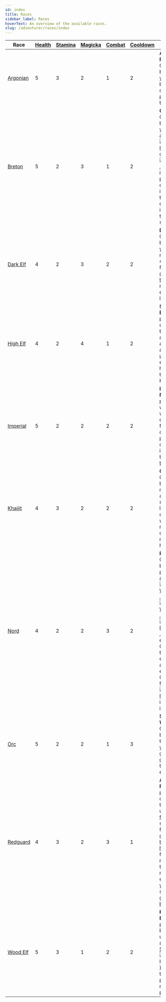 ```yaml
---
id: index
title: Races
sidebar_label: Races
hoverText: An overview of the available races.
slug: /adventurer/races/index
---
```


| Race                                        | [Health](/docs/adventurer/stats/health) | [Stamina](/docs/adventurer/stats/stamina) | [Magicka](/docs/adventurer/stats/magicka) | [Combat](/docs/adventurer/skill-lines/combat) | [Cooldown](/docs/adventurer/stats/cooldown) | Ability                                                                                                                                                                                                                                                                                                                                                                                                                                                                                                                                                                                                                                                     |
| ------------------------------------------- | --------------------------------------- | ----------------------------------------- | ----------------------------------------- | --------------------------------------------- | ------------------------------------------- | ----------------------------------------------------------------------------------------------------------------------------------------------------------------------------------------------------------------------------------------------------------------------------------------------------------------------------------------------------------------------------------------------------------------------------------------------------------------------------------------------------------------------------------------------------------------------------------------------------------------------------------------------------------- |
| [Argonian](/docs/adventurer/races/argonian) | 5                                       | 3                                         | 2                                         | 1                                             | 2                                           | **Argonian Resistance**: Once per battle, when you would be dealt damage, prevent all of that damage.                                                                                                                                                                                                                                                                                                                                                                                                                                                                                                                                                       |
| [Breton](/docs/adventurer/races/breton)     | 5                                       | 2                                         | 3                                         | 1                                             | 2                                           | **Opportunist**: Once per battle, when you [overtax](/docs/adventurer/items/overtax) a [<img src="/icons/weapon.svg" alt="Weapon Icon" class="icon-svg" />](/docs/adventurer/items/types/weapon) or [<img src="/icons/armor.svg" alt="Armor Icon" class="icon-svg" />](/docs/adventurer/items/types/armor), return that item to your pack instead of discarding it. You may then move a different item in your pack to a ready slot.                                                                                                                                                                                                                        |
| [Dark Elf](/docs/adventurer/races/dark-elf) | 4                                       | 2                                         | 3                                         | 2                                             | 2                                           | **Dynamic**: Once per battle, during your turn, recover any 4 skill dice from your [cooldown track](/docs/glossary/cooldown-track), replacing each with light [fatigue](/docs/glossary/fatigue).                                                                                                                                                                                                                                                                                                                                                                                                                                                            |
| [High Elf](/docs/adventurer/races/high-elf) | 4                                       | 2                                         | 4                                         | 1                                             | 2                                           | **Syrabane's Boon**: Once per battle, during your turn, place any adventurer in an [unoccupied](/docs/glossary/occupied) entrance tile hex and [heal](/docs/glossary/healing) them for 3 HP.                                                                                                                                                                                                                                                                                                                                                                                                                                                                |
| [Imperial](/docs/adventurer/races/imperial) | 5                                       | 2                                         | 2                                         | 2                                             | 2                                           | **Imperial Mettle**: Once per battle, when you would be dealt 3 or fewer damage, prevent that damage and instead gain that much [tenacity](/docs/glossary/tenacity).                                                                                                                                                                                                                                                                                                                                                                                                                                                                                        |
| [Khajiit](/docs/adventurer/races/khajiit)   | 4                                       | 3                                         | 2                                         | 2                                             | 2                                           | **Cutpurse**: Once per battle, you may automatically succeed at a lockpick check without rolling any dice. Then, move up to 5 hexes.                                                                                                                                                                                                                                                                                                                                                                                                                                                                                                                        |
| [Nord](/docs/adventurer/races/nord)         | 4                                       | 2                                         | 2                                         | 3                                             | 2                                           | **Reveler**: Once per battle, when performing an engage in [<img src="/icons/light-weapon.svg" alt="Light Weapon Icon" class="icon-svg" />](/docs/battles/battle-forms/light-weapon), [<img src="/icons/heavy-weapon.svg" alt="Heavy Weapon Icon" class="icon-svg" />](/docs/battles/battle-forms/heavy-weapon), or [<img src="/icons/ranged-weapon.svg" alt="Ranged Icon" class="icon-svg" />](/docs/battles/battle-forms/ranged-weapon), add 1 enemy Combat die to your engage, plus an additional enemy Combat die for each [<img src="/icons/weapon.svg" alt="Weapon Icon" class="icon-svg" />](/docs/adventurer/items/types/weapon) in your inventory. |
| [Orc](/docs/adventurer/races/orc)           | 5                                       | 2                                         | 2                                         | 1                                             | 3                                           | **Swift Warrior**: Once per battle, after the end of your turn, gain 1 [overfatigue](/docs/glossary/fatigue) to take an extra turn.                                                                                                                                                                                                                                                                                                                                                                                                                                                                                                                         |
| [Redguard](/docs/adventurer/races/redguard) | 4                                       | 3                                         | 2                                         | 3                                             | 1                                           | **Adrenaline Rush**: Once per battle, during your turn, remove up to 3 [fatigue](/docs/glossary/fatigue) or status dice from your [cooldown track](/docs/glossary/cooldown-track) and [heal](/docs/glossary/healing) for 1 HP for each die removed. If the total HP recovered exceeds your [Health](/docs/adventurer/stats/health) stat, it is gained as [bonus HP](/docs/glossary/bonus-hp).                                                                                                                                                                                                                                                               |
| [Wood Elf](/docs/adventurer/races/wood-elf) | 5                                       | 3                                         | 1                                         | 2                                             | 2                                           | **Hunter's Eye**: Once per battle, before any unit's turn, apply a [Stealth](/docs/battles/status-effects/stealth) (<img src="/icons/stealth.svg" alt="Stealth Icon" class="icon-svg" />) status die to up to 2 party members in play.                                                                                                                                                                                                                                                                                                                                                                                                                      |
